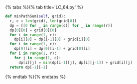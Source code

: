 {% tabs %}{% tab title='LC_64.py' %}

```py
def minPathSum(self, grid):
  r, c = len(grid), len(grid[0])
  dp = [[0 for _ in range(c)] for _ in range(r)]
  dp[0][0] = grid[0][0]
  for i in range(1, r):
    dp[i][0] = dp[i-1][0] + grid[i][0]
  for i in range(1, c):
    dp[0][i] = dp[0][i-1] + grid[0][i]
  for i in range(1, r):
    for j in range(1, c):
      dp[i][j] = min(dp[i-1][j], dp[i][j-1]) + grid[i][j]
  return dp[-1][-1]
```

{% endtab %}{% endtabs %}
